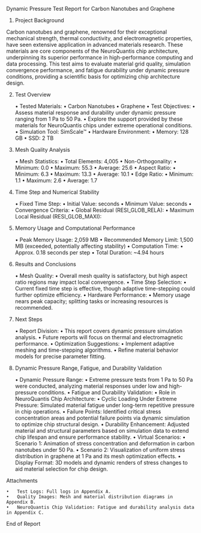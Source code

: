 Dynamic Pressure Test Report for Carbon Nanotubes and Graphene

1. Project Background

Carbon nanotubes and graphene, renowned for their exceptional mechanical strength, thermal conductivity, and electromagnetic properties, have seen extensive application in advanced materials research. These materials are core components of the NeuroQuantis chip architecture, underpinning its superior performance in high-performance computing and data processing. This test aims to evaluate material grid quality, simulation convergence performance, and fatigue durability under dynamic pressure conditions, providing a scientific basis for optimizing chip architecture design.

2. Test Overview

	•	Tested Materials:
	•	Carbon Nanotubes
	•	Graphene
	•	Test Objectives:
	•	Assess material response and durability under dynamic pressure ranging from 1 Pa to 50 Pa.
	•	Explore the support provided by these materials for NeuroQuantis chips under extreme operational conditions.
	•	Simulation Tool: SimScale™
	•	Hardware Environment:
	•	Memory: 128 GB
	•	SSD: 2 TB

3. Mesh Quality Analysis

	•	Mesh Statistics:
	•	Total Elements: 4,005
	•	Non-Orthogonality:
	•	Minimum: 0.0
	•	Maximum: 55.3
	•	Average: 25.6
	•	Aspect Ratio:
	•	Minimum: 6.3
	•	Maximum: 13.3
	•	Average: 10.1
	•	Edge Ratio:
	•	Minimum: 1.1
	•	Maximum: 2.6
	•	Average: 1.7

4. Time Step and Numerical Stability

	•	Fixed Time Step:
	•	Initial Value:  seconds
	•	Minimum Value:  seconds
	•	Convergence Criteria:
	•	Global Residual (RESI_GLOB_RELA): 
	•	Maximum Local Residual (RESI_GLOB_MAXI): 

5. Memory Usage and Computational Performance

	•	Peak Memory Usage: 2,059 MB
	•	Recommended Memory Limit: 1,500 MB (exceeded, potentially affecting stability)
	•	Computation Time:
	•	Approx. 0.18 seconds per step
	•	Total Duration: ~4.94 hours

6. Results and Conclusions

	•	Mesh Quality:
	•	Overall mesh quality is satisfactory, but high aspect ratio regions may impact local convergence.
	•	Time Step Selection:
	•	Current fixed time step is effective, though adaptive time-stepping could further optimize efficiency.
	•	Hardware Performance:
	•	Memory usage nears peak capacity; splitting tasks or increasing resources is recommended.

7. Next Steps

	•	Report Division:
	•	This report covers dynamic pressure simulation analysis.
	•	Future reports will focus on thermal and electromagnetic performance.
	•	Optimization Suggestions:
	•	Implement adaptive meshing and time-stepping algorithms.
	•	Refine material behavior models for precise parameter fitting.

8. Dynamic Pressure Range, Fatigue, and Durability Validation

	•	Dynamic Pressure Range:
	•	Extreme pressure tests from 1 Pa to 50 Pa were conducted, analyzing material responses under low and high-pressure conditions.
	•	Fatigue and Durability Validation:
	•	Role in NeuroQuantis Chip Architecture:
	•	Cyclic Loading Under Extreme Pressure: Simulated material fatigue under long-term repetitive pressure in chip operations.
	•	Failure Points: Identified critical stress concentration areas and potential failure points via dynamic simulation to optimize chip structural design.
	•	Durability Enhancement: Adjusted material and structural parameters based on simulation data to extend chip lifespan and ensure performance stability.
	•	Virtual Scenarios:
	•	Scenario 1: Animation of stress concentration and deformation in carbon nanotubes under 50 Pa.
	•	Scenario 2: Visualization of uniform stress distribution in graphene at 1 Pa and its mesh optimization effects.
	•	Display Format: 3D models and dynamic renders of stress changes to aid material selection for chip design.

Attachments

	•	Test Logs: Full logs in Appendix A.
	•	Quality Images: Mesh and material distribution diagrams in Appendix B.
	•	NeuroQuantis Chip Validation: Fatigue and durability analysis data in Appendix C.

End of Report
